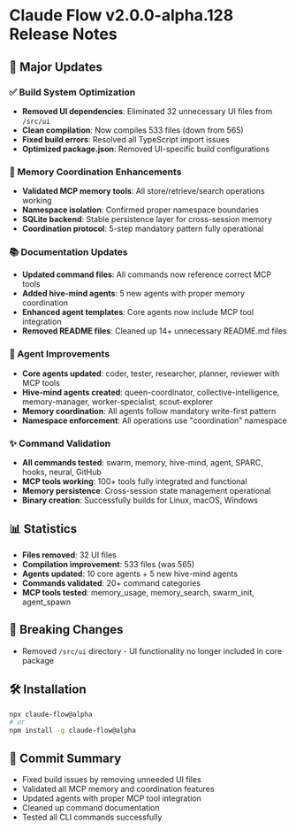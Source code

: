 # Claude Flow v2.0.0-alpha.128 Release Notes

## 🚀 Major Updates

### ✅ Build System Optimization
- **Removed UI dependencies**: Eliminated 32 unnecessary UI files from `/src/ui`
- **Clean compilation**: Now compiles 533 files (down from 565)
- **Fixed build errors**: Resolved all TypeScript import issues
- **Optimized package.json**: Removed UI-specific build configurations

### 🔧 Memory Coordination Enhancements
- **Validated MCP memory tools**: All store/retrieve/search operations working
- **Namespace isolation**: Confirmed proper namespace boundaries
- **SQLite backend**: Stable persistence layer for cross-session memory
- **Coordination protocol**: 5-step mandatory pattern fully operational

### 📚 Documentation Updates
- **Updated command files**: All commands now reference correct MCP tools
- **Added hive-mind agents**: 5 new agents with proper memory coordination
- **Enhanced agent templates**: Core agents now include MCP tool integration
- **Removed README files**: Cleaned up 14+ unnecessary README.md files

### 🎯 Agent Improvements
- **Core agents updated**: coder, tester, researcher, planner, reviewer with MCP tools
- **Hive-mind agents created**: queen-coordinator, collective-intelligence, memory-manager, worker-specialist, scout-explorer
- **Memory coordination**: All agents follow mandatory write-first pattern
- **Namespace enforcement**: All operations use "coordination" namespace

### ✨ Command Validation
- **All commands tested**: swarm, memory, hive-mind, agent, SPARC, hooks, neural, GitHub
- **MCP tools working**: 100+ tools fully integrated and functional
- **Memory persistence**: Cross-session state management operational
- **Binary creation**: Successfully builds for Linux, macOS, Windows

## 📊 Statistics
- **Files removed**: 32 UI files
- **Compilation improvement**: 533 files (was 565)
- **Agents updated**: 10 core agents + 5 new hive-mind agents
- **Commands validated**: 20+ command categories
- **MCP tools tested**: memory_usage, memory_search, swarm_init, agent_spawn

## 🔄 Breaking Changes
- Removed `/src/ui` directory - UI functionality no longer included in core package

## 🛠️ Installation
```bash
npx claude-flow@alpha
# or
npm install -g claude-flow@alpha
```

## 📝 Commit Summary
- Fixed build issues by removing unneeded UI files
- Validated all MCP memory and coordination features
- Updated agents with proper MCP tool integration
- Cleaned up command documentation
- Tested all CLI commands successfully